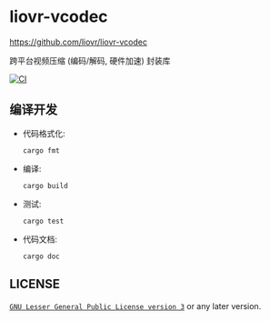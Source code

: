 # liovr-vcodec
<https://github.com/liovr/liovr-vcodec>

跨平台视频压缩 (编码/解码, 硬件加速) 封装库

[![CI](https://github.com/liovr/liovr-vcodec/actions/workflows/ci.yml/badge.svg)](https://github.com/liovr/liovr-vcodec/actions)


## 编译开发

+ 代码格式化:

  ```
  cargo fmt
  ```

+ 编译:

  ```
  cargo build
  ```

+ 测试:

  ```
  cargo test
  ```

+ 代码文档:

  ```
  cargo doc
  ```


## LICENSE

[`GNU Lesser General Public License version 3`](https://www.gnu.org/licenses/lgpl-3.0.en.html)
or any later version.
